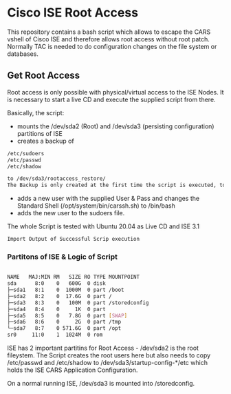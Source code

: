 # Cisco ISE Root Access

This repository contains a bash script which allows to escape the CARS vshell of Cisco ISE and therefore allows root access without root patch. Normally TAC is needed to do configuration changes on the file system or databases. 

## Get Root Access

Root access is only possible with physical/virtual access to the ISE Nodes.
It is necessary to start a live CD and execute the supplied script from there.

Basically, the script:

  * mounts the /dev/sda2 (Root) and /dev/sda3 (persisting configuration) partitions of ISE
  * creates a backup of 
  ```sh
/etc/sudoers 
/etc/passwd
/etc/shadow

to /dev/sda3/rootaccess_restore/ 
The Backup is only created at the first time the script is executed, to be able to restore to a non-rooted vanilla ISE.

```

 * adds a new user with the supplied User & Pass and changes the Standard Shell (/opt/system/bin/carssh.sh) to /bin/bash 
 * adds the new user to the sudoers file. 


The whole Script is tested with Ubuntu 20.04 as Live CD and ISE 3.1



  ```sh
Import Output of Successful Scrip execution 
```



### Partitons of ISE & Logic of Script


  ```sh

NAME   MAJ:MIN RM   SIZE RO TYPE MOUNTPOINT
sda      8:0    0   600G  0 disk
├─sda1   8:1    0  1000M  0 part /boot
├─sda2   8:2    0  17.6G  0 part /
├─sda3   8:3    0   100M  0 part /storedconfig
├─sda4   8:4    0     1K  0 part
├─sda5   8:5    0   7.8G  0 part [SWAP]
├─sda6   8:6    0     2G  0 part /tmp
└─sda7   8:7    0 571.6G  0 part /opt
sr0     11:0    1  1024M  0 rom

```

ISE has 2 important partitins for Root Access - /dev/sda2 is the root fileystem. The Script creates the root users here but also needs to copy /etc/passwd and /etc/shadow to /dev/sda3/startup-config-*/etc which holds the ISE CARS Application Configuration.

On a normal running ISE, /dev/sda3 is mounted into /storedconfig.


